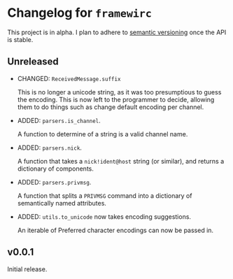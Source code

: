 # Changelog for `framewirc`

This project is in alpha. I plan to adhere to [semantic versioning][semver]
once the API is stable.

## Unreleased

- CHANGED: `ReceivedMessage.suffix`

  This is no longer a unicode string, as it was too presumptious to guess the
  encoding. This is now left to the programmer to decide, allowing them to do
  things such as change default encoding per channel.

- ADDED: `parsers.is_channel`.

  A function to determine of a string is a valid channel name.

- ADDED: `parsers.nick`.

  A function that takes a `nick!ident@host` string (or similar), and returns a
  dictionary of components.

- ADDED: `parsers.privmsg`.

  A function that splits a `PRIVMSG` command into a dictionary of semantically
  named attributes.

- ADDED: `utils.to_unicode` now takes encoding suggestions.

  An iterable of Preferred character encodings can now be passed in.

## v0.0.1

Initial release.


[semver]: http://semver.org/spec/v2.0.0.html
